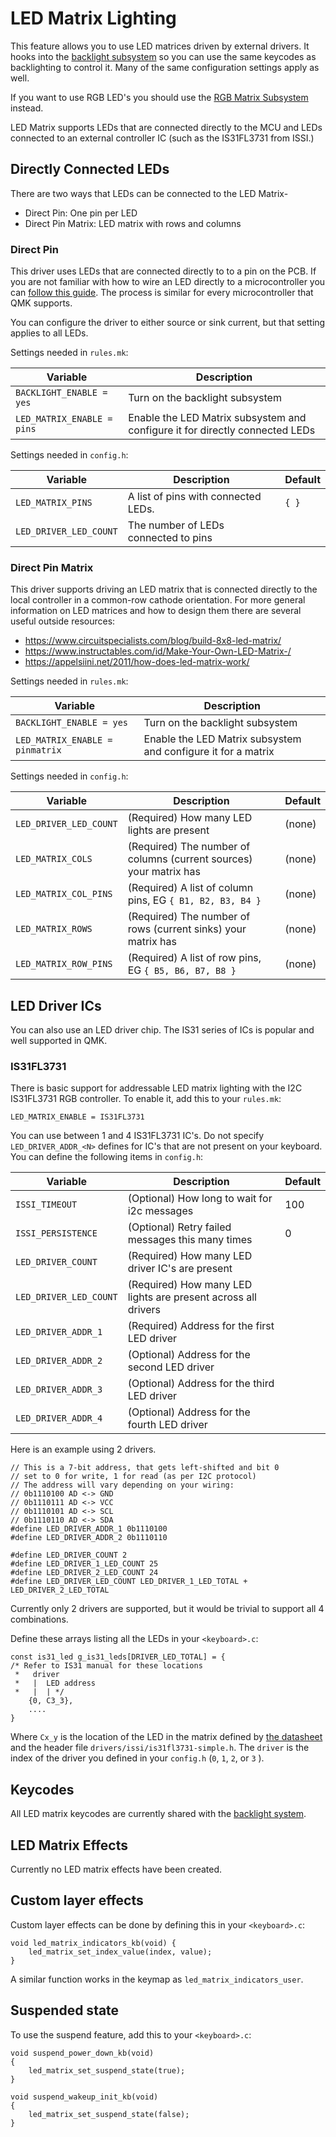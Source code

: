 # LED Matrix Lighting

This feature allows you to use LED matrices driven by external drivers. It hooks into the [backlight subsystem](feature_backlight.md) so you can use the same keycodes as backlighting to control it. Many of the same configuration settings apply as well.

If you want to use RGB LED's you should use the [RGB Matrix Subsystem](feature_rgb_matrix.md) instead.

LED Matrix supports LEDs that are connected directly to the MCU and LEDs connected to an external controller IC (such as the IS31FL3731 from ISSI.)

## Directly Connected LEDs

There are two ways that LEDs can be connected to the LED Matrix- 

* Direct Pin: One pin per LED
* Direct Pin Matrix: LED matrix with rows and columns

### Direct Pin

This driver uses LEDs that are connected directly to to a pin on the PCB. If you are not familiar with how to wire an LED directly to a microcontroller you can [follow this guide](https://create.arduino.cc/projecthub/rowan07/make-a-simple-led-circuit-ce8308). The process is similar for every microcontroller that QMK supports.

You can configure the driver to either source or sink current, but that setting applies to all LEDs.

Settings needed in `rules.mk`:

| Variable | Description |
|----------|-------------|
| `BACKLIGHT_ENABLE = yes` | Turn on the backlight subsystem |
| `LED_MATRIX_ENABLE = pins` | Enable the LED Matrix subsystem and configure it for directly connected LEDs |

Settings needed in `config.h`:

| Variable | Description | Default |
|----------|-------------|---------|
| `LED_MATRIX_PINS` | A list of pins with connected LEDs. | `{ }` |
| `LED_DRIVER_LED_COUNT` | The number of LEDs connected to pins |

### Direct Pin Matrix

This driver supports driving an LED matrix that is connected directly to the local controller in a common-row cathode orientation. For more general information on LED matrices and how to design them there are several useful outside resources:

* https://www.circuitspecialists.com/blog/build-8x8-led-matrix/
* https://www.instructables.com/id/Make-Your-Own-LED-Matrix-/
* https://appelsiini.net/2011/how-does-led-matrix-work/

Settings needed in `rules.mk`:

| Variable | Description |
|----------|-------------|
| `BACKLIGHT_ENABLE = yes` | Turn on the backlight subsystem |
| `LED_MATRIX_ENABLE = pinmatrix` | Enable the LED Matrix subsystem and configure it for a matrix |

Settings needed in `config.h`:

| Variable | Description | Default |
|----------|-------------|---------|
| `LED_DRIVER_LED_COUNT` | (Required) How many LED lights are present | (none) |
| `LED_MATRIX_COLS` | (Required) The number of columns (current sources) your matrix has | (none) |
| `LED_MATRIX_COL_PINS` | (Required) A list of column pins, EG `{ B1, B2, B3, B4 }`| (none) |
| `LED_MATRIX_ROWS` | (Required) The number of rows (current sinks) your matrix has | (none) |
| `LED_MATRIX_ROW_PINS` | (Required) A list of row pins, EG `{ B5, B6, B7, B8 }` | (none) |

## LED Driver ICs

You can also use an LED driver chip. The IS31 series of ICs is popular and well supported in QMK.

### IS31FL3731

There is basic support for addressable LED matrix lighting with the I2C IS31FL3731 RGB controller. To enable it, add this to your `rules.mk`:

    LED_MATRIX_ENABLE = IS31FL3731
    
You can use between 1 and 4 IS31FL3731 IC's. Do not specify `LED_DRIVER_ADDR_<N>` defines for IC's that are not present on your keyboard. You can define the following items in `config.h`:

| Variable | Description | Default |
|----------|-------------|---------|
| `ISSI_TIMEOUT` | (Optional) How long to wait for i2c messages | 100 |
| `ISSI_PERSISTENCE` | (Optional) Retry failed messages this many times | 0 |
| `LED_DRIVER_COUNT` | (Required) How many LED driver IC's are present | |
| `LED_DRIVER_LED_COUNT` | (Required) How many LED lights are present across all drivers | |
| `LED_DRIVER_ADDR_1` | (Required) Address for the first LED driver | |
| `LED_DRIVER_ADDR_2` | (Optional) Address for the second LED driver | |
| `LED_DRIVER_ADDR_3` | (Optional) Address for the third LED driver | |
| `LED_DRIVER_ADDR_4` | (Optional) Address for the fourth LED driver | |

Here is an example using 2 drivers.

	// This is a 7-bit address, that gets left-shifted and bit 0
	// set to 0 for write, 1 for read (as per I2C protocol)
	// The address will vary depending on your wiring:
	// 0b1110100 AD <-> GND
	// 0b1110111 AD <-> VCC
	// 0b1110101 AD <-> SCL
	// 0b1110110 AD <-> SDA
	#define LED_DRIVER_ADDR_1 0b1110100
	#define LED_DRIVER_ADDR_2 0b1110110

	#define LED_DRIVER_COUNT 2
	#define LED_DRIVER_1_LED_COUNT 25
	#define LED_DRIVER_2_LED_COUNT 24
	#define LED_DRIVER_LED_COUNT LED_DRIVER_1_LED_TOTAL + LED_DRIVER_2_LED_TOTAL

Currently only 2 drivers are supported, but it would be trivial to support all 4 combinations.

Define these arrays listing all the LEDs in your `<keyboard>.c`:

	const is31_led g_is31_leds[DRIVER_LED_TOTAL] = {
	/* Refer to IS31 manual for these locations
	 *   driver
	 *   |  LED address
	 *   |  | */
	    {0, C3_3},
	    ....
	}

Where `Cx_y` is the location of the LED in the matrix defined by [the datasheet](http://www.issi.com/WW/pdf/31FL3731.pdf) and the header file `drivers/issi/is31fl3731-simple.h`. The `driver` is the index of the driver you defined in your `config.h` (`0`, `1`, `2`, or `3` ).

## Keycodes

All LED matrix keycodes are currently shared with the [backlight system](feature_backlight.md).

## LED Matrix Effects

Currently no LED matrix effects have been created.

## Custom layer effects

Custom layer effects can be done by defining this in your `<keyboard>.c`:

    void led_matrix_indicators_kb(void) {
        led_matrix_set_index_value(index, value);
    }

A similar function works in the keymap as `led_matrix_indicators_user`.

## Suspended state

To use the suspend feature, add this to your `<keyboard>.c`:

	void suspend_power_down_kb(void)
	{
	    led_matrix_set_suspend_state(true);
	}

	void suspend_wakeup_init_kb(void)
	{
	    led_matrix_set_suspend_state(false);
	}
